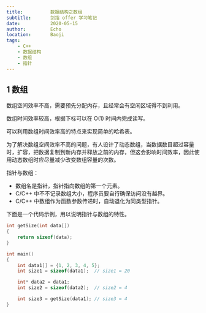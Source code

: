 ```yaml
---
title:          数据结构之数组
subtitle:       剑指 offer 学习笔记
date:           2020-05-15
author:         Echo
location:       Baoji 
tags: 
    - C++
    - 数据结构
    - 数组
    - 指针
---
```


<!-- > 作为一名程序猿，想在面试的时候游刃有余，首先要熟练掌握数组、字符串、链表、树、栈、队列这几种基础的数据结构。 -->

## 1 数组

数组空间效率不高，需要预先分配内存，且经常会有空闲区域得不到利用。

数组时间效率较高，根据下标可以在 O(1) 时间内完成读写。

可以利用数组时间效率高的特点来实现简单的哈希表。

为了解决数组空间效率不高的问题，有人设计了动态数组，当数据数目超过容量时，扩容，把数据复制到新内存并释放之前的内存，但这会影响时间效率，因此使用动态数组时应尽量减少改变数组容量的次数。

指针与数组：

* 数组名是指针，指针指向数组的第一个元素。
* C/C++ 中不不记录数组大小，程序员要自行确保访问没有越界。
* C/C++ 中数组作为函数参数传递时，自动退化为同类型指针。

下面是一个代码示例，用以说明指针与数组的特性。

```C
int getSize(int data[])
{
    return sizeof(data);
}

int main()
{
    int data1[] = {1, 2, 3, 4, 5};
    int size1 = sizeof(data1);  // size1 = 20

    int* data2 = data1;
    int size2 = sizeof(data2);  // size2 = 4

    int size3 = getSize(data1); // size3 = 4
}
```